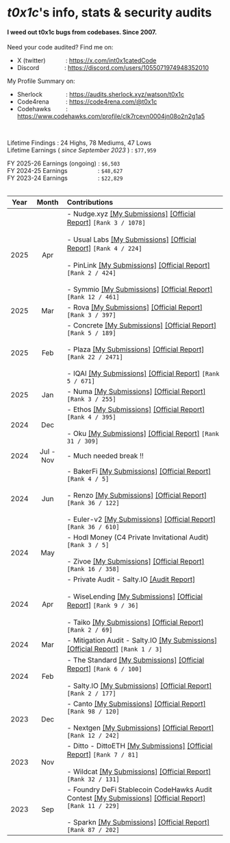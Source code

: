 # _t0x1c_'s info, stats & security audits

#### I weed out t0x1c bugs from codebases. Since 2007.

Need your code audited? Find me on:
- X (twitter)&nbsp;&nbsp;&nbsp;&nbsp;&nbsp;&nbsp;&nbsp;&nbsp;&nbsp;&nbsp;&nbsp;&nbsp;: https://x.com/int0x1catedCode <br>
- Discord&nbsp;&nbsp;&nbsp;&nbsp;&nbsp;&nbsp;&nbsp;&nbsp;&nbsp;&nbsp;&nbsp;&nbsp;&nbsp;&nbsp;&nbsp;: https://discord.com/users/1055071974948352010<br>

My Profile Summary on:
- Sherlock&nbsp;&nbsp;&nbsp;&nbsp;&nbsp;&nbsp;&nbsp;&nbsp;&nbsp;&nbsp;&nbsp;&nbsp;&nbsp;&nbsp;: https://audits.sherlock.xyz/watson/t0x1c <br>
- Code4rena&nbsp;&nbsp;&nbsp;&nbsp;&nbsp;&nbsp;&nbsp;&nbsp;&nbsp;&nbsp;: https://code4rena.com/@t0x1c <br>
- Codehawks&nbsp;&nbsp;&nbsp;&nbsp;&nbsp;&nbsp;&nbsp;&nbsp;&nbsp;: https://www.codehawks.com/profile/clk7rcevn0004jn08o2n2g1a5 <br>

<br>

Lifetime Findings : 24 Highs, 78 Mediums, 47 Lows
<br>
Lifetime Earnings ( <i>since September 2023</i> ) : `$77,959`
<br>

FY 2025-26 Earnings (ongoing) : `$6,503` <br>
FY 2024-25 Earnings &nbsp; &nbsp; &nbsp; &nbsp; &nbsp; &nbsp; &nbsp; &nbsp; &nbsp;: `$48,627` <br>
FY 2023-24 Earnings &nbsp; &nbsp; &nbsp; &nbsp; &nbsp; &nbsp; &nbsp; &nbsp; &nbsp;: `$22,829` <br>
<br>

| Year | Month | Contributions |
|:----:|:------:|:--------------|
| 2025 | Apr | - Nudge.xyz [[My Submissions]](2025-03-Code4rena-Nudge/README.md) [[Official Report]](https://code4rena.com/reports/2025-03-nudgexyz) `[Rank 3 / 1078]` <br><br> - Usual Labs [[My Submissions]](2025-02-Sherlock-UsualLabs/README.md) [[Official Report]](https://audits.sherlock.xyz/contests/832) `[Rank 4 / 224]` <br><br> - PinLink [[My Submissions]](2025-03-Sherlock-Pinlink/README.md) [[Official Report]](https://audits.sherlock.xyz/contests/852) `[Rank 2 / 424]` <br><br> - Symmio [[My Submissions]](2025-03-Sherlock-symm_io/README.md) [[Official Report]](https://audits.sherlock.xyz/contests/838/report) `[Rank 12 / 461]` |
| 2025 | Mar | - Rova [[My Submissions]](2025-02-Sherlock-Rova/README.md) [[Official Report]](https://audits.sherlock.xyz/contests/498/report) `[Rank 3 / 397]` |
| 2025 | Feb | - Concrete [[My Submissions]](2024-11-Code4rena-Concrete/README.md) [[Official Report]](https://code4rena.com/reports/2024-11-concrete) `[Rank 5 / 189]` <br><br> - Plaza [[My Submissions]](2025-01-Sherlock-Plaza/README.md) [[Official Report]](https://audits.sherlock.xyz/contests/682/report) `[Rank 22 / 2471]` <br><br> - IQAI [[My Submissions]](2025-01-Code4rena-IQAI/README.md) [[Official Report]](https://code4rena.com/reports/2025-01-iq-ai) `[Rank 5 / 671]`  |
| 2025 | Jan | - Numa [[My Submissions]](2024-12-Sherlock-Numa/README.md) [[Official Report]](https://audits.sherlock.xyz/contests/554/report) `[Rank 3 / 255]` |
| 2024 | Dec | - Ethos [[My Submissions]](2024-11-Sherlock-EthosNetwork/README.md) [[Official Report]](https://audits.sherlock.xyz/contests/675/report) `[Rank 4 / 395]` <br><br> - Oku [[My Submissions]](2024-12-Sherlock-okus/README.md) [[Official Report]](https://audits.sherlock.xyz/contests/641/report) `[Rank 31 / 309]` |
| 2024 | Jul - Nov | - Much needed break !! | 
| 2024 | Jun | - BakerFi [[My Submissions]](2024-05-Code4rena-bakerfi/README.md) [[Official Report]](https://code4rena.com/reports/2024-05-bakerfi-invitational) `[Rank 4 / 5]` <br><br> - Renzo [[My Submissions]](2024-05-Code4rena-Renzo/README.md) [[Official Report]](https://code4rena.com/reports/2024-04-renzo) `[Rank 36 / 122]` <br><br> - Euler-v2 [[My Submissions]](2024-05-Cantina-EULER/README.md) [[Official Report]](https://cantina.xyz/code/41306bb9-2bb8-4da6-95c3-66b85e11639f/findings/569) `[Rank 36 / 610]` |
| 2024 | May | - Hodl Money (C4 Private Invitational Audit) `[Rank 3 / 5]` <br><br> - Zivoe [[My Submissions]](2024-04-Sherlock-Zivoe/README.md) [[Official Report]](https://audits.sherlock.xyz/contests/280/report) `[Rank 16 / 358]` |
| 2024 | Apr | - Private Audit - Salty.IO [[Audit Report]](2024-04-PrivateAudit-Salty_IO/README.md) <br><br> - WiseLending [[My Submissions]](2024-02-Code4rena-WiseLending/README.md) [[Official Report]](https://code4rena.com/reports/2024-02-wise-lending) `[Rank 9 / 36]` <br><br> - Taiko [[My Submissions]](2024-03-Code4rena-Taiko/README.md) [[Official Report]](https://code4rena.com/reports/2024-03-taiko) `[Rank 2 / 69]` |
| 2024 | Mar | - Mitigation Audit - Salty.IO [[My Submissions]](2024-03-Code4rena-MITIGATION-salty_io/README.md) [[Official Report]](https://code4rena.com/audits/2024-03-saltyio-mitigation-review#top) `[Rank 1 / 3]` |
| 2024 | Feb | - The Standard [[My Submissions]](2023-12-CodeHawks-TheStandard/README.md) [[Official Report]](https://www.codehawks.com/contests/clql6lvyu0001mnje1xpqcuvl) `[Rank 6 / 100]` <br><br> - Salty.IO [[My Submissions]](2024-01-Code4rena-salty/README.md) [[Official Report]](https://code4rena.com/audits/2024-01-saltyio#top) `[Rank 2 / 177]` |
| 2023 | Dec | - Canto [[My Submissions]](2023-11-Code4rena-canto/README.md) [[Official Report]](https://code4rena.com/audits/2023-11-canto-application-specific-dollars-and-bonding-curves-for-1155s#top) `[Rank 98 / 120]` <br><br> - Nextgen [[My Submissions]](2023-10-Code4rena-nextgen/README.md) [[Official Report]](https://code4rena.com/contests/2023-10-nextgen#top) `[Rank 12 / 242]` |
| 2023 | Nov | - Ditto - DittoETH [[My Submissions]](2023-09-08-CodeHawks-DittoETH/README.md) [[Official Report]](https://www.codehawks.com/contests/clm871gl00001mp081mzjdlwc) `[Rank 7 / 81]` <br><br> - Wildcat [[My Submissions]](2023-10-Code4rena-wildcat/README.md) [[Official Report]](https://code4rena.com/contests/2023-10-the-wildcat-protocol#top) `[Rank 32 / 131]` |
| 2023 | Sep | - Foundry DeFi Stablecoin CodeHawks Audit Contest [[My Submissions]](2023-07-24-CodeHawks-DeFi-StableCoin/README.md) [[Official Report]](https://www.codehawks.com/contests/cljx3b9390009liqwuedkn0m0) `[Rank 11 / 229]` <br><br> - Sparkn [[My Submissions]](2023-08-21-CodeHawks-SPARKN/README.md) [[Official Report]](https://www.codehawks.com/contests/cllcnja1h0001lc08z7w0orxx) `[Rank 87 / 202]` |


<br>
